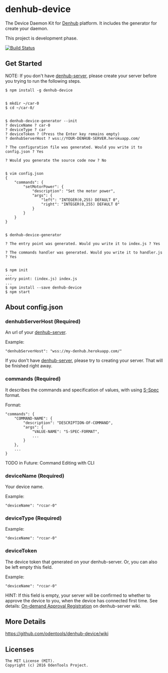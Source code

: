 # denhub-device

The Device Daemon Kit for [Denhub](https://github.com/odentools/denhub) platform.
It includes the generator for create your daemon.

This project is development phase.

[![Build Status](https://travis-ci.org/odentools/denhub-device.svg?branch=master)](https://travis-ci.org/odentools/denhub-device)


## Get Started

NOTE: If you don't have [denhub-server](https://github.com/odentools/denhub-server),
please create your server before you trying to run the following steps.

	$ npm install -g denhub-device


	$ mkdir ~/car-0
	$ cd ~/car-0/


	$ denhub-device-generator --init
	? deviceName ? car-0
	? deviceType ? car
	? deviceToken ? (Press the Enter key remains empty)
	? denhubServerHost ? wss://YOUR-DENHUB-SERVER.herokuapp.com/

	? The configuration file was generated. Would you write it to config.json ? Yes

	? Would you generate the source code now ? No


	$ vim config.json
	{
		"commands": {
			"setMotorPower": {
				"description": "Set the motor power",
				"args": {
					"left": "INTEGER(0,255) DEFAULT 0",
					"right": "INTEGER(0,255) DEFAULT 0"
				}
			}
		}
	}


	$ denhub-device-generator

	? The entry point was generated. Would you write it to index.js ? Yes

	? The commands handler was generated. Would you write it to handler.js ? Yes


	$ npm init
	...
	entry point: (index.js) index.js
	...
	$ npm install --save denhub-device
	$ npm start


## About config.json

### denhubServerHost (Required)

An url of your [denhub-server](https://github.com/odentools/denhub-server).

Example:
```
"denhubServerHost": "wss://my-denhub.herokuapp.com/"
```

If you don't have [denhub-server](https://github.com/odentools/denhub-server),
please try to creating your server. That will be finished right away.

### commands (Required)

It describes the commands and specification of values, with using [S-Spec](https://github.com/odentools/s-spec) format.

Format:
```
"commands": {
	"COMMAND-NAME": {
		"description": "DESCRIPTION-OF-COMMAND",
		"args": {
			"VALUE-NAME": "S-SPEC-FORMAT",
			...
		}
	},
	...
}
```

TODO in Future: Command Editing with CLI

### deviceName (Required)

Your device name.

Example:

```
"deviceName": "rccar-0"
```

### deviceType (Required)

Example:

```
"deviceName": "rccar-0"
```

### deviceToken

The device token that generated on your denhub-server.
Or, you can also be left empty this field.

Example:

```
"deviceName": "rccar-0"
```

HINT: If this field is empty,
your server will be confirmed to whether to approve the device to you,
when the device has connected first time.
See details: [On-demand Approval Registration](https://github.com/odentools/denhub-server/wiki/Operation-Add-Devices) on denhub-server wiki.

## More Details

https://github.com/odentools/denhub-device/wiki


## Licenses

```
The MIT License (MIT).
Copyright (c) 2016 OdenTools Project.
```
